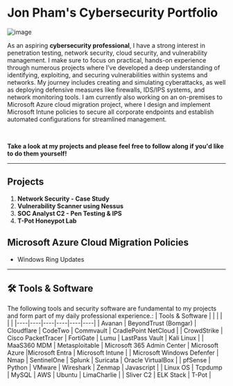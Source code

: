 # Jon Pham's Cybersecurity Portfolio 
![image](https://github.com/user-attachments/assets/e77073df-c6d2-4738-a536-d3c94149de7c)

As an aspiring **cybersecurity professional**, I have a strong interest in penetration testing, network security, cloud security, and vulnerability management. I make sure to focus on practical, hands-on experience through numerous projects where I’ve developed a deep understanding of identifying, exploiting, and securing vulnerabilities within systems and networks. My journey includes creating and simulating cyberattacks, as well as deploying defensive measures like firewalls, IDS/IPS systems, and network monitoring tools. I am currently also working on an on-premises to Microsoft Azure cloud migration project, where I design and implement Microsoft Intune policies to secure all corporate endpoints and establish automated configurations for streamlined management. 

</br>

**Take a look at my projects and please feel free to follow along if you'd like to do them yourself!**

---

## Projects 
1. **Network Security - Case Study**
2. **Vulnerability Scanner using Nessus**
3. **SOC Analyst C2 - Pen Testing & IPS**
4. **T-Pot Honeypot Lab**

## Microsoft Azure Cloud Migration Policies
* Windows Ring Updates

---

## 🛠 Tools & Software
The following tools and security software are fundamental to my projects and form part of my daily professional experience.:
| Tools & Software |  |  |  |  |  |
|----|----|----|----|----|----|
| Avanan | BeyondTrust (Bomgar) | Cloudflare | CodeTwo | Commvault | CradlePoint NetCloud |
| CrowdStrike | Cisco PacketTracer | FortiGate | Lumu | LastPass Vault | Kali Linux |
| MaaS360 MDM | Metasploitable | Microsoft 365 Admin Center | Microsoft Azure |Microsoft Entra | Microsoft Intune |
| Microsoft Windows Defenfer | Nmap | SentinelOne | Splunk | Suricata | Oracle VirtualBox |
| pfSense | Python | VMware | Wireshark | Zenmap | Javascript |
| Linux OS | Tcpdump | MySQL | AWS | Ubuntu | LimaCharlie |
| Sliver C2 | ELK Stack | T-Pot |
